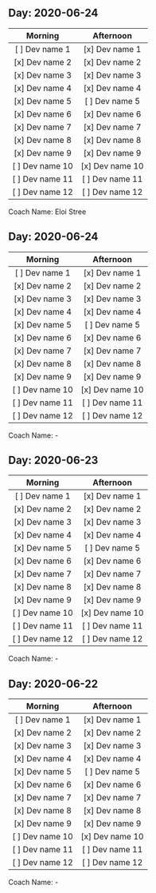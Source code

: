 ## Day: 2020-06-24 
|Morning | Afternoon|
|:---: | :---:|
|  [ ] Dev name 1 |  [x] Dev name 1|
|  [x] Dev name 2 |  [x] Dev name 2|
|  [x] Dev name 3 |  [x] Dev name 3|
|  [x] Dev name 4 |  [x] Dev name 4|
|  [x] Dev name 5 |  [ ] Dev name 5|
|  [x] Dev name 6 |  [x] Dev name 6|
|  [x] Dev name 7 |  [x] Dev name 7|
|  [x] Dev name 8 |  [x] Dev name 8|
|  [x] Dev name 9 |  [x] Dev name 9|
|  [ ] Dev name 10 |  [x] Dev name 10|
|  [ ] Dev name 11 |  [ ] Dev name 11|
|  [ ] Dev name 12 |  [ ] Dev name 12|

Coach Name: Eloi Stree

## Day: 2020-06-24 
|Morning | Afternoon|
|:---: | :---:|
|  [ ] Dev name 1 |  [x] Dev name 1|
|  [x] Dev name 2 |  [x] Dev name 2|
|  [x] Dev name 3 |  [x] Dev name 3|
|  [x] Dev name 4 |  [x] Dev name 4|
|  [x] Dev name 5 |  [ ] Dev name 5|
|  [x] Dev name 6 |  [x] Dev name 6|
|  [x] Dev name 7 |  [x] Dev name 7|
|  [x] Dev name 8 |  [x] Dev name 8|
|  [x] Dev name 9 |  [x] Dev name 9|
|  [ ] Dev name 10 |  [x] Dev name 10|
|  [ ] Dev name 11 |  [ ] Dev name 11|
|  [ ] Dev name 12 |  [ ] Dev name 12|

Coach Name: -

## Day: 2020-06-23 
|Morning | Afternoon|
|:---: | :---:|
|  [ ] Dev name 1 |  [x] Dev name 1|
|  [x] Dev name 2 |  [x] Dev name 2|
|  [x] Dev name 3 |  [x] Dev name 3|
|  [x] Dev name 4 |  [x] Dev name 4|
|  [x] Dev name 5 |  [ ] Dev name 5|
|  [x] Dev name 6 |  [x] Dev name 6|
|  [x] Dev name 7 |  [x] Dev name 7|
|  [x] Dev name 8 |  [x] Dev name 8|
|  [x] Dev name 9 |  [x] Dev name 9|
|  [ ] Dev name 10 |  [x] Dev name 10|
|  [ ] Dev name 11 |  [ ] Dev name 11|
|  [ ] Dev name 12 |  [ ] Dev name 12|

Coach Name: -

## Day: 2020-06-22 
|Morning | Afternoon|
|:---: | :---:|
|  [ ] Dev name 1 |  [x] Dev name 1|
|  [x] Dev name 2 |  [x] Dev name 2|
|  [x] Dev name 3 |  [x] Dev name 3|
|  [x] Dev name 4 |  [x] Dev name 4|
|  [x] Dev name 5 |  [ ] Dev name 5|
|  [x] Dev name 6 |  [x] Dev name 6|
|  [x] Dev name 7 |  [x] Dev name 7|
|  [x] Dev name 8 |  [x] Dev name 8|
|  [x] Dev name 9 |  [x] Dev name 9|
|  [ ] Dev name 10 |  [x] Dev name 10|
|  [ ] Dev name 11 |  [ ] Dev name 11|
|  [ ] Dev name 12 |  [ ] Dev name 12|

Coach Name: -

